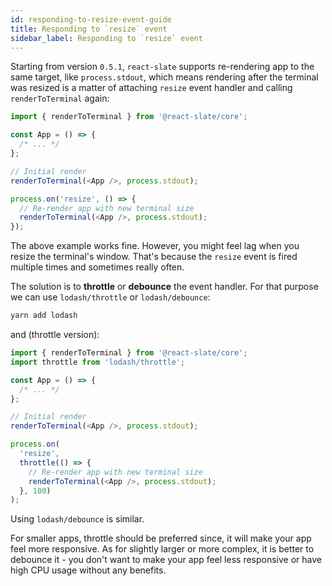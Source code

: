 ```yaml
---
id: responding-to-resize-event-guide
title: Responding to `resize` event
sidebar_label: Responding to `resize` event
---
```


Starting from version `0.5.1`, `react-slate` supports re-rendering app to the same target, like `process.stdout`, which means rendering after the terminal was resized is a matter of attaching `resize` event handler and calling `renderToTerminal` again:

```js
import { renderToTerminal } from '@react-slate/core';

const App = () => {
  /* ... */
};

// Initial render
renderToTerminal(<App />, process.stdout);

process.on('resize', () => {
  // Re-render app with new terminal size
  renderToTerminal(<App />, process.stdout);
});
```

The above example works fine. However, you might feel lag when you resize the terminal's window. That's because the `resize` event is fired multiple times and sometimes really often.

The solution is to **throttle** or **debounce** the event handler. For that purpose we can use `lodash/throttle` or `lodash/debounce`:

```bash
yarn add lodash
```

and (throttle version):

```js
import { renderToTerminal } from '@react-slate/core';
import throttle from 'lodash/throttle';

const App = () => {
  /* ... */
};

// Initial render
renderToTerminal(<App />, process.stdout);

process.on(
  'resize',
  throttle(() => {
    // Re-render app with new terminal size
    renderToTerminal(<App />, process.stdout);
  }, 100)
);
```

Using `lodash/debounce` is similar.

For smaller apps, throttle should be preferred since, it will make your app feel more responsive. As for slightly larger or more complex, it is better to debounce it - you don't want to make your app feel less responsive or have high CPU usage without any benefits.
